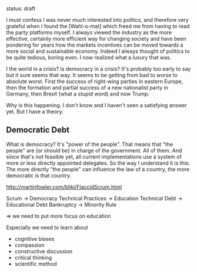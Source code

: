 status: draft

I must confess I was never much interested into politics, and therefore very grateful when I 
found the [Wahl-o-mat] which freed me from having to read the party platforms myself. I always
viewed the industry as the more effective, certainly more efficient way for changing society and
have been pondering for years how the markets incentives can be moved towards a more social and sustainable
economy. Indeed I always thought of politics to be quite tedious, boring even. I now realized what a luxury 
that was.

I the world in a crisis? Is democracy in a crisis? It's probably too early to say but it sure seems that way. It
seems to be getting from bad to worse to absolute worst. First the success of right-wing parties in eastern Europe, 
then the formation and partial success of a new nationalist party in Germany, then Brexit (what a stupid word) and
now Trump.

Why is this happening. I don't know and I haven't seen a satisfying answer yet. But I have a theory.

[Whal-o-mat]: https://www.wahl-o-mat.de


## Democratic Debt

What is democracy? It's "power of the people". That means that "the people" are (or should be) in charge of the 
government. All of them. And since that's not feasible yet, all current implementations use a system of more or 
less directly appointed delegates. So the way I understand it is this: The more directly "the people" can influence 
the law of a country, the more democratic is that country.

http://martinfowler.com/bliki/FlaccidScrum.html

Scrum -> Democracy
Technical Practices -> Education
Technical Debt -> Educational Debt
Bankruptcy -> Minority Rule

=> we need to put more focus on education

Especially we need to learn about
- cognitive biases
- compassion
- constructive discussion
- critical thinking
- scientific method